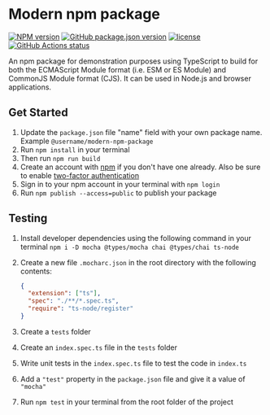 # Modern npm package

[![NPM version](https://img.shields.io/npm/v/@adorade/modern-npm-package.svg)](https://www.npmjs.org/package/@adorade/modern-npm-package)
[![GitHub package.json version](https://img.shields.io/github/package-json/v/adorade/modern-npm-package.svg?label=&color=green&logo=github)](https://github.com/adorade/modern-npm-package/blob/main/package.json)
[![license](https://img.shields.io/github/license/adorade/modern-npm-package.svg?label=)](https://mit-license.org)
[![GitHub Actions status](https://github.com/adorade/modern-npm-package/workflows/Test%20CI/badge.svg)](https://github.com/adorade/modern-npm-package/actions)

An npm package for demonstration purposes using TypeScript to build for both the ECMAScript Module format (i.e. ESM or ES Module) and CommonJS Module format (CJS). It can be used in Node.js and browser applications.

## Get Started

1. Update the `package.json` file "name" field with your own package name. Example `@username/modern-npm-package`
2. Run `npm install` in your terminal
3. Then run `npm run build`
4. Create an account with [npm](https://www.npmjs.com/signup) if you don't have one already. Also be sure to enable [two-factor authentication](https://docs.npmjs.com/configuring-two-factor-authentication)
5. Sign in to your npm account in your terminal with `npm login`
6. Run `npm publish --access=public` to publish your package

## Testing

1. Install developer dependencies using the following command in your terminal `npm i -D mocha @types/mocha chai @types/chai ts-node`
2. Create a new file `.mocharc.json` in the root directory with the following contents:

   ```json
   {
     "extension": ["ts"],
     "spec": "./**/*.spec.ts",
     "require": "ts-node/register"
   }
   ```

3. Create a `tests` folder
4. Create an `index.spec.ts` file in the `tests` folder
5. Write unit tests in the `index.spec.ts` file to test the code in `index.ts`
6. Add a `"test"` property in the `package.json` file and give it a value of `"mocha"`
7. Run `npm test` in your terminal from the root folder of the project
